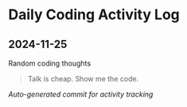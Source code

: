 # Daily Coding Activity Log

## 2024-11-25

Random coding thoughts

> Talk is cheap. Show me the code.

*Auto-generated commit for activity tracking*
